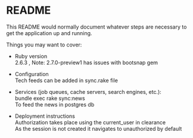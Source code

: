 # README

This README would normally document whatever steps are necessary to get the
application up and running.

Things you may want to cover:

* Ruby version <br>
      2.6.3 , Note: 2.7.0-preview1 has issues with bootsnap gem

* Configuration <br>
      Tech feeds can be added in sync.rake file

* Services (job queues, cache servers, search engines, etc.):<br>
      bundle exec rake sync:news
      <br> To feed the news in postgres db

* Deployment instructions
      <br>Authorization takes place using the current_user in clearance 
      <br>As the session is not created it navigates to unauthorized by default
      
      
